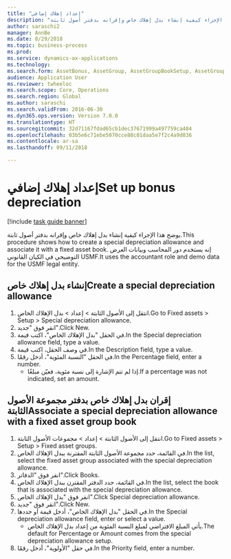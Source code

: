 ```yaml
--- 
title: "إعداد إهلاك إضافي"
description: "يوضح هذا الإجراء كيفية إنشاء بدل إهلاك خاص وإقرانه بدفتر أصول ثابتة."
author: saraschi2
manager: AnnBe
ms.date: 8/29/2018
ms.topic: business-process
ms.prod: 
ms.service: dynamics-ax-applications
ms.technology: 
ms.search.form: AssetBonus, AssetGroup, AssetGroupBookSetup, AssetGroupSetupBonus
audience: Application User
ms.reviewer: twheeloc
ms.search.scope: Core, Operations
ms.search.region: Global
ms.author: saraschi
ms.search.validFrom: 2016-06-30
ms.dyn365.ops.version: Version 7.0.0
ms.translationtype: HT
ms.sourcegitcommit: 32d71167fdad65cb1dec37671999a497759ca484
ms.openlocfilehash: 03b5e6c71ebe5070cce88c01daa5e7f2c4a9d036
ms.contentlocale: ar-sa
ms.lasthandoff: 09/11/2018

---
```

# <a name="set-up-bonus-depreciation"></a><span data-ttu-id="69db8-103">إعداد إهلاك إضافي</span><span class="sxs-lookup"><span data-stu-id="69db8-103">Set up bonus depreciation</span></span>

[!include [task guide banner](../../includes/task-guide-banner.md)]

<span data-ttu-id="69db8-104">يوضح هذا الإجراء كيفية إنشاء بدل إهلاك خاص وإقرانه بدفتر أصول ثابتة.</span><span class="sxs-lookup"><span data-stu-id="69db8-104">This procedure shows how to create a special depreciation allowance and associate it with a fixed asset book.</span></span> <span data-ttu-id="69db8-105">إنه يستخدم دور المحاسب وبيانات العرض التوضيحي في الكيان القانوني USMF.</span><span class="sxs-lookup"><span data-stu-id="69db8-105">It uses the accountant role and demo data for the USMF legal entity.</span></span>


## <a name="create-a-special-depreciation-allowance"></a><span data-ttu-id="69db8-106">إنشاء بدل إهلاك خاص</span><span class="sxs-lookup"><span data-stu-id="69db8-106">Create a special depreciation allowance</span></span>
1. <span data-ttu-id="69db8-107">انتقل إلى الأصول الثابتة > إعداد > بدل الإهلاك الخاص.</span><span class="sxs-lookup"><span data-stu-id="69db8-107">Go to Fixed assets > Setup > Special depreciation allowance.</span></span>
2. <span data-ttu-id="69db8-108">انقر فوق "جديد".</span><span class="sxs-lookup"><span data-stu-id="69db8-108">Click New.</span></span>
3. <span data-ttu-id="69db8-109">في الحقل "بدل الإهلاك الخاص"، اكتب قيمة.</span><span class="sxs-lookup"><span data-stu-id="69db8-109">In the Special depreciation allowance field, type a value.</span></span>
4. <span data-ttu-id="69db8-110">في وصف الحقل، اكتب قيمة.</span><span class="sxs-lookup"><span data-stu-id="69db8-110">In the Description field, type a value.</span></span>
5. <span data-ttu-id="69db8-111">في الحقل "النسبة المئوية‬"، أدخل رقمًا.</span><span class="sxs-lookup"><span data-stu-id="69db8-111">In the Percentage field, enter a number.</span></span>
    * <span data-ttu-id="69db8-112">إذا لم تتم الإشارة إلى نسبة مئوية، فعيّن مبلغًا.</span><span class="sxs-lookup"><span data-stu-id="69db8-112">If a percentage was not indicated, set an amount.</span></span>  

## <a name="associate-a-special-depreciation-allowance-with-a-fixed-asset-group-book"></a><span data-ttu-id="69db8-113">إقران بدل إهلاك خاص بدفتر مجموعة الأصول الثابتة</span><span class="sxs-lookup"><span data-stu-id="69db8-113">Associate a special depreciation allowance with a fixed asset group book</span></span>
1. <span data-ttu-id="69db8-114">انتقل إلى الأصول الثابتة > إعداد > مجموعات الأصول الثابتة‬.</span><span class="sxs-lookup"><span data-stu-id="69db8-114">Go to Fixed assets > Setup > Fixed asset groups.</span></span>
2. <span data-ttu-id="69db8-115">في القائمة، حدد مجموعة الأصول الثابتة المقترنة ببدل الإهلاك الخاص.</span><span class="sxs-lookup"><span data-stu-id="69db8-115">In the list, select the fixed asset group associated with the special depreciation allowance.</span></span>
3. <span data-ttu-id="69db8-116">انقر فوق "الدفاتر".</span><span class="sxs-lookup"><span data-stu-id="69db8-116">Click Books.</span></span>
4. <span data-ttu-id="69db8-117">في القائمة، حدد الدفتر المقترن ببدل الإهلاك الخاص.</span><span class="sxs-lookup"><span data-stu-id="69db8-117">In the list, select the book that is associated with the special depreciation allowance.</span></span>
5. <span data-ttu-id="69db8-118">انقر فوق "بدل الإهلاك الخاص".</span><span class="sxs-lookup"><span data-stu-id="69db8-118">Click Special depreciation allowance.</span></span>
6. <span data-ttu-id="69db8-119">انقر فوق "جديد".</span><span class="sxs-lookup"><span data-stu-id="69db8-119">Click New.</span></span>
7. <span data-ttu-id="69db8-120">في الحقل "بدل الإهلاك الخاص"، أدخل قيمة أو حددها.</span><span class="sxs-lookup"><span data-stu-id="69db8-120">In the Special depreciation allowance field, enter or select a value.</span></span>
    * <span data-ttu-id="69db8-121">يأتي المبلغ الافتراضي لمبلغ النسبة المئوية من إعداد بدل الإهلاك الخاص.‬</span><span class="sxs-lookup"><span data-stu-id="69db8-121">The default for Percentage or Amount comes from the special depreciation allowance setup.</span></span>  
8. <span data-ttu-id="69db8-122">في حقل "الأولوية"، أدخل رقمًا.</span><span class="sxs-lookup"><span data-stu-id="69db8-122">In the Priority field, enter a number.</span></span>


